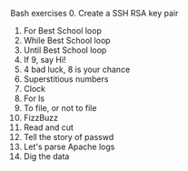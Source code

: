 Bash exercises
0. Create a SSH RSA key pair
1. For Best School loop
2. While Best School loop
3. Until Best School loop
4. If 9, say Hi!
5. 4 bad luck, 8 is your chance
6. Superstitious numbers
7. Clock
8. For ls
9. To file, or not to file
10. FizzBuzz
11. Read and cut
12. Tell the story of passwd
13. Let's parse Apache logs
14. Dig the data
